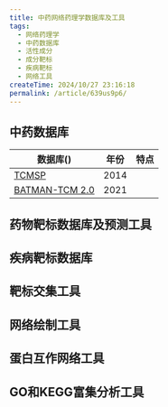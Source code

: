```yaml
---
title: 中药网络药理学数据库及工具
tags:
  - 网络药理学
  - 中药数据库
  - 活性成分
  - 成分靶标
  - 疾病靶标
  - 网络工具
createTime: 2024/10/27 23:16:18
permalink: /article/639us9p6/
---
```


## 中药数据库

| 数据库()        | 年份           | 特点  |
| ------------- |:-------------:| -----:|
|[TCMSP]()|2014||
|[BATMAN-TCM 2.0]()|2021||

## 药物靶标数据库及预测工具

## 疾病靶标数据库

## 靶标交集工具

## 网络绘制工具

## 蛋白互作网络工具

## GO和KEGG富集分析工具
